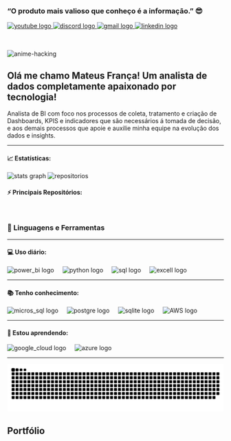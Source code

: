 <h3>“O produto mais valioso que conheço é a informação.” 😎 </h3>
<div align="left">
  <a href="https://www.youtube.com/@lobodominiindice4099" target="_blank">
    <img src="https://img.shields.io/static/v1?message=Youtube&logo=youtube&label=&color=FF0000&logoColor=white&labelColor=&style=for-the-badge" height="22" alt="youtube logo"  />
  </a>
  <a href="https://discord.com/channels/rasta_dados" target="_blank">
    <img src="https://img.shields.io/static/v1?message=Discord&logo=discord&label=&color=7289DA&logoColor=white&labelColor=&style=for-the-badge" height="22" alt="discord logo"  />
  </a>
  <a href="https://mail.google.com/mail/u/2/?ogbl#inbox?compose=CllgCJZZxwlCclvMBjMmGltwjChvrXncgBfpRJcbCtqFxQmKBrDvHGPLLRggzNPbGqLjSvfpddV" target="_blank">
    <img src="https://img.shields.io/static/v1?message=Gmail&logo=gmail&label=&color=D14836&logoColor=white&labelColor=&style=for-the-badge" height="22" alt="gmail logo"  />
  </a>
  <a href="https://www.linkedin.com/in/mateus-fran%C3%A7a-de-vasconcelos-775b57113/" target="_blank">
    <img src="https://img.shields.io/static/v1?message=LinkedIn&logo=linkedin&label=&color=0077B5&logoColor=white&labelColor=&style=for-the-badge" height="22" alt="linkedin logo"  />
  </a>
</div>
<br>
<br>

![anime-hacking](https://github.com/user-attachments/assets/a4059763-f625-403f-b9aa-f703fb0a5756)

<h2 align="left">Olá me chamo Mateus França! Um analista de dados completamente apaixonado por tecnologia!</h2>
Analista de BI com foco nos processos de coleta, tratamento e criação de Dashboards, KPIS e indicadores que são necessários á tomada de decisão, e aos demais processos que apoie e auxilie minha equipe na evolução dos dados e insights.
<hr>

<h4>📈 Estatísticas:</h4>

<div display:flex align="left">
<img src="https://github-readme-stats.vercel.app/api/?username=RastaDados&show_icons=true&title_color=fff&icon_color=79ff97&text_color=9f9f9f&bg_color=151515" height="140" alt="stats graph" /> 

<img src="https://github-readme-stats.vercel.app/api/top-langs/?username=RastaDados&exclude_repo=github-readme-stats,anuraghazra.github.io&theme=dark" height="140" alt="repositorios" />
</div>

<h4>⚡ Principais Repositórios: </h4>
<div display:flex align="left">

</div>

<br>
<h3 align="left"> 🚀 Linguagens e Ferramentas</h3>
<hr>
<h4>💻 Uso diário:</h4>
<div align="left">
  <img src="https://img.shields.io/badge/PowerBI-F2C811?style=for-the-badge&logo=Power%20BI&logoColor=white" height="22" alt="power_bi logo"  />
  <img width="12" />
  <img src="https://img.shields.io/badge/Python-3776AB?style=for-the-badge&logo=python&logoColor=white" height="22" alt="python logo"  />
  <img width="12" />
  <img src="https://img.shields.io/badge/MySQL-00000F?style=for-the-badge&logo=mysql&logoColor=white" height="22" alt="sql logo"  />
  <img width="12" />
  <img src="https://img.shields.io/badge/Microsoft_Excel-217346?style=for-the-badge&logo=microsoft-excel&logoColor=white" height="22" alt="excell logo"  />
  <img width="12" />
<hr>
<h4>📚 Tenho conhecimento:</h4>
<img src="https://img.shields.io/badge/Microsoft_SQL_Server-CC2927?style=for-the-badge&logo=microsoft-sql-server&logoColor=white" height="22" alt="micros_sql logo"  />
<img width="12" />
<img src="https://img.shields.io/badge/PostgreSQL-316192?style=for-the-badge&logo=postgresql&logoColor=white" height="22" alt="postgre logo"  />
<img width="12" />
<img src="https://img.shields.io/badge/SQLite-07405E?style=for-the-badge&logo=sqlite&logoColor=white" height="22" alt="sqlite logo"  />
<img width="12" />
<img src="https://img.shields.io/badge/Amazon_AWS-232F3E?style=for-the-badge&logo=amazon-aws&logoColor=white" height="22" alt="AWS logo"  />
<img width="12" />
<hr>
<h4>🌱 Estou aprendendo:</h4>
<img src="https://img.shields.io/badge/Google_Cloud-4285F4?style=for-the-badge&logo=google-cloud&logoColor=white" height="22" alt="google_cloud logo"  />
<img width="12" />
<img src="https://img.shields.io/badge/Microsoft_Azure-0089D6?style=for-the-badge&logo=microsoft-azure&logoColor=white" height="22" alt="azure logo"  />
<img width="12" />
<hr>  

<img src="https://raw.githubusercontent.com/platane/snk/output/github-contribution-grid-snake.svg" alt="Cobrinha" />

<h2 align="left">Portfólio</h2>


 

  
</div>
